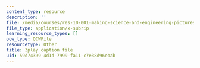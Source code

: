 ```yaml
---
content_type: resource
description: ''
file: /media/courses/res-10-001-making-science-and-engineering-pictures-a-practical-guide-to-presenting-your-work-spring-2016/59d743994d1d7999fa11c7e38d96ebab_4_tngSkFXes.srt
file_type: application/x-subrip
learning_resource_types: []
ocw_type: OCWFile
resourcetype: Other
title: 3play caption file
uid: 59d74399-4d1d-7999-fa11-c7e38d96ebab
---
```

